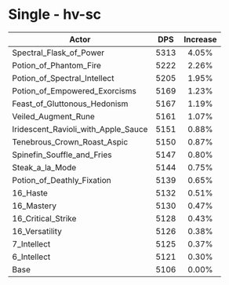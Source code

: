 # Single - hv-sc
| Actor | DPS | Increase |
|---|:---:|:---:|
|Spectral_Flask_of_Power|5313|4.05%|
|Potion_of_Phantom_Fire|5222|2.26%|
|Potion_of_Spectral_Intellect|5205|1.95%|
|Potion_of_Empowered_Exorcisms|5169|1.23%|
|Feast_of_Gluttonous_Hedonism|5167|1.19%|
|Veiled_Augment_Rune|5161|1.07%|
|Iridescent_Ravioli_with_Apple_Sauce|5151|0.88%|
|Tenebrous_Crown_Roast_Aspic|5150|0.87%|
|Spinefin_Souffle_and_Fries|5147|0.80%|
|Steak_a_la_Mode|5144|0.75%|
|Potion_of_Deathly_Fixation|5139|0.65%|
|16_Haste|5132|0.51%|
|16_Mastery|5130|0.47%|
|16_Critical_Strike|5128|0.43%|
|16_Versatility|5126|0.38%|
|7_Intellect|5125|0.37%|
|6_Intellect|5121|0.30%|
|Base|5106|0.00%|
